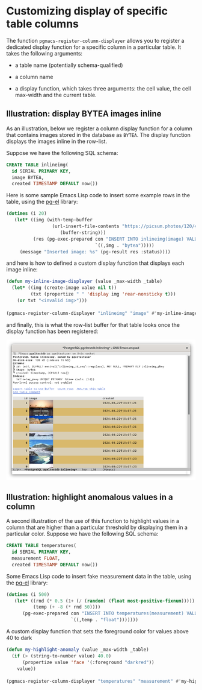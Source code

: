 # Customizing display of specific table columns


The function `pgmacs-register-column-displayer` allows you to register a dedicated display function
for a specific column in a particular table. It takes the following arguments:

- a table name (potentially schema-qualified)

- a column name

- a display function, which takes three arguments: the cell value, the cell max-width and the
  current table.


## Illustration: display BYTEA images inline

As an illustration, below we register a column display function for a column that contains images
stored in the database as `BYTEA`. The display function displays the images inline in the row-list.

Suppose we have the following SQL schema: 

```sql
CREATE TABLE inlineimg(
  id SERIAL PRIMARY KEY,
  image BYTEA,
  created TIMESTAMP DEFAULT now())
```

Here is some sample Emacs Lisp code to insert some example rows in the table, using the
[pg-el](https://github.com/emarsden/pg-el/) library:

```lisp
(dotimes (i 20)
   (let* ((img (with-temp-buffer
                 (url-insert-file-contents "https://picsum.photos/120/40")
                    (buffer-string)))
          (res (pg-exec-prepared con "INSERT INTO inlineimg(image) VALUES($1)"
                                 `((,img . "bytea")))))
     (message "Inserted image: %s" (pg-result res :status))))
```

and here is how to defined a custom display function that displays each image inline: 

```lisp
(defun my-inline-image-displayer (value _max-width _table)
  (let* ((img (create-image value nil t))
         (txt (propertize " " 'display img 'rear-nonsticky t)))
    (or txt "<invalid img>")))

(pgmacs-register-column-displayer "inlineimg" "image" #'my-inline-image-displayer)

```

and finally, this is what the row-list buffer for that table looks once the display function has
been registered: 

![Screenshot of customized column display](img/screenshot-customize-column-display.png)



## Illustration: highlight anomalous values in a column

A second illustration of the use of this function to highlight values in a column that are higher
than a particular threshold by displaying them in a particular color. Suppose we have the following
SQL schema:

```sql
CREATE TABLE temperatures(
  id SERIAL PRIMARY KEY,
  measurement FLOAT,
  created TIMESTAMP DEFAULT now())
```

Some Emacs Lisp code to insert fake measurement data in the table, using the
[pg-el](https://github.com/emarsden/pg-el/) library:

```lisp
(dotimes (i 500)
   (let* ((rnd (* 0.5 (1+ (/ (random) (float most-positive-fixnum)))))
          (temp (+ -8 (* rnd 50))))
      (pg-exec-prepared con "INSERT INTO temperatures(measurement) VALUES ($1)"
                        `((,temp . "float")))))))
```

A custom display function that sets the foreground color for values above 40 to dark 

```lisp
(defun my-highlight-anomaly (value _max-width _table)
  (if (> (string-to-number value) 40.0)
      (propertize value 'face '(:foreground "darkred"))
    value))

(pgmacs-register-column-displayer "temperatures" "measurement" #'my-highlight-anomaly)
```


